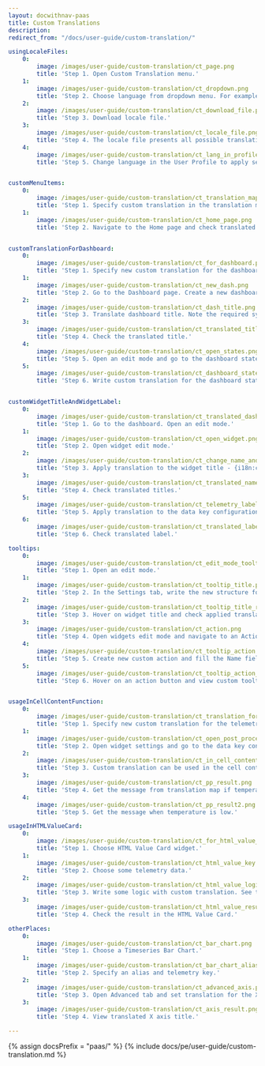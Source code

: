 ```yaml
---
layout: docwithnav-paas
title: Custom Translations
description:
redirect_from: "/docs/user-guide/custom-translation/"

usingLocaleFiles:
    0:
        image: /images/user-guide/custom-translation/ct_page.png
        title: 'Step 1. Open Custom Translation menu.'
    1:
        image: /images/user-guide/custom-translation/ct_dropdown.png
        title: 'Step 2. Choose language from dropdown menu. For example, Italian.'
    2:
        image: /images/user-guide/custom-translation/ct_download_file.png
        title: 'Step 3. Download locale file.'
    3:
        image: /images/user-guide/custom-translation/ct_locale_file.png
        title: 'Step 4. The locale file presents all possible translations for the chosen language.'
    4:
        image: /images/user-guide/custom-translation/ct_lang_in_profile.png
        title: 'Step 5. Change language in the User Profile to apply settings.'


customMenuItems:
    0:
        image: /images/user-guide/custom-translation/ct_translation_map.png
        title: 'Step 1. Specify custom translation in the translation map.'
    1:
        image: /images/user-guide/custom-translation/ct_home_page.png
        title: 'Step 2. Navigate to the Home page and check translated menu.'


customTranslationForDashboard:
    0:
        image: /images/user-guide/custom-translation/ct_for_dashboard.png
        title: 'Step 1. Specify new custom translation for the dashboard and widgets.'
    1:
        image: /images/user-guide/custom-translation/ct_new_dash.png
        title: 'Step 2. Go to the Dashboard page. Create a new dashboard or choose an existing one. Open the dashboard menu.'
    2:
        image: /images/user-guide/custom-translation/ct_dash_title.png
        title: 'Step 3. Translate dashboard title. Note the required syntax: {i18n:custom.my-dashboard.title}.'
    3:
        image: /images/user-guide/custom-translation/ct_translated_title.png
        title: 'Step 4. Check the translated title.'
    4:
        image: /images/user-guide/custom-translation/ct_open_states.png
        title: 'Step 5. Open an edit mode and go to the dashboard states configuration.'
    5:
        image: /images/user-guide/custom-translation/ct_dashboard_state.png
        title: 'Step 6. Write custom translation for the dashboard state name.'


customWidgetTitleAndWidgetLabel:
    0:
        image: /images/user-guide/custom-translation/ct_translated_dash_title.png
        title: 'Step 1. Go to the dashboard. Open an edit mode.'
    1:
        image: /images/user-guide/custom-translation/ct_open_widget.png
        title: 'Step 2. Open widget edit mode.'
    2:
        image: /images/user-guide/custom-translation/ct_change_name_and_label.png
        title: 'Step 3. Apply translation to the widget title - {i18n:custom.my-widget.name}, and entity label column title - {i18n:custom.my-widget.label-text}.'
    3:
        image: /images/user-guide/custom-translation/ct_translated_name_and_title.png
        title: 'Step 4. Check translated titles.'
    5:
        image: /images/user-guide/custom-translation/ct_telemetry_label.png
        title: 'Step 5. Apply translation to the data key configuration as a label - {i18n:custom.my-widget.temperature}.'
    6:
        image: /images/user-guide/custom-translation/ct_translated_label.png
        title: 'Step 6. Check translated label.'

tooltips:
    0:
        image: /images/user-guide/custom-translation/ct_edit_mode_tooltip.png
        title: 'Step 1. Open an edit mode.'
    1:
        image: /images/user-guide/custom-translation/ct_tooltip_title.png
        title: 'Step 2. In the Settings tab, write the new structure for the tooltip title as follows: - {i18n:custom.my-widget.name}. Then, save it.'
    2:
        image: /images/user-guide/custom-translation/ct_tooltip_title_result.png
        title: 'Step 3. Hover on widget title and check applied translation.'
    3:
        image: /images/user-guide/custom-translation/ct_action.png
        title: 'Step 4. Open widgets edit mode and navigate to an Action tab.'
    4:
        image: /images/user-guide/custom-translation/ct_tooltip_action.png
        title: 'Step 5. Create new custom action and fill the Name field with {i18n:custom.my-widget.label-text}. Apply changes.'
    5:
        image: /images/user-guide/custom-translation/ct_tooltip_action_result.png
        title: 'Step 6. Hover on an action button and view custom tooltip.'


usageInCellContentFunction:
    0:
        image: /images/user-guide/custom-translation/ct_translation_for_telemetry.png
        title: 'Step 1. Specify new custom translation for the telemetry data.'
    1:
        image: /images/user-guide/custom-translation/ct_open_post_processing.png
        title: 'Step 2. Open widget settings and go to the data key configuration.'
    2:
        image: /images/user-guide/custom-translation/ct_in_cell_content_function.png
        title: 'Step 3. Custom translation can be used in the cell content function in such widgets as Entity Table, Timeseries table and Alarms table. JavaScript code requires quotes for the i18n.'
    3:
        image: /images/user-guide/custom-translation/ct_pp_result.png
        title: 'Step 4. Get the message from translation map if temperature is high.'
    4:
        image: /images/user-guide/custom-translation/ct_pp_result2.png
        title: 'Step 5. Get the message when temperature is low.'

usageInHTMLValueCard:
    0:
        image: /images/user-guide/custom-translation/ct_for_html_value_card.png
        title: 'Step 1. Choose HTML Value Card widget.'
    1:
        image: /images/user-guide/custom-translation/ct_html_value_key.png
        title: 'Step 2. Choose some telemetry data.'
    2:
        image: /images/user-guide/custom-translation/ct_html_value_logic.png
        title: 'Step 3. Write some logic with custom translation. See the example below.'
    3:
        image: /images/user-guide/custom-translation/ct_html_value_result.png
        title: 'Step 4. Check the result in the HTML Value Card.'

otherPlaces:
    0:
        image: /images/user-guide/custom-translation/ct_bar_chart.png
        title: 'Step 1. Choose a Timeseries Bar Chart.'
    1:
        image: /images/user-guide/custom-translation/ct_bar_chart_alias.png
        title: 'Step 2. Specify an alias and telemetry key.'
    2:
        image: /images/user-guide/custom-translation/ct_advanced_axis.png
        title: 'Step 3. Open Advanced tab and set translation for the X axis title - {i18n:custom.my-widget.name}. Save all settings.'
    3:
        image: /images/user-guide/custom-translation/ct_axis_result.png
        title: 'Step 4. View translated X axis title.'

---
```


{% assign docsPrefix = "paas/" %}
{% include docs/pe/user-guide/custom-translation.md %}

